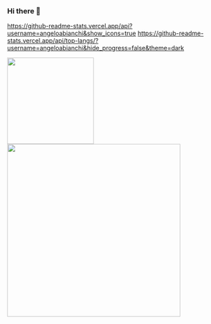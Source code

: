 ### Hi there 👋

https://github-readme-stats.vercel.app/api?username=angeloabianchi&show_icons=true
https://github-readme-stats.vercel.app/api/top-langs/?username=angeloabianchi&hide_progress=false&theme=dark


<a href="https://github.com/angeloabianchi/github-readme-stats">
  <img height=200 align="center" src="https://github-readme-stats.vercel.app/api?username=angeloabianchi&show_icons=true&theme=dark" />
</a>
<a href="https://github.com/angeloabianchi/convoychat">
  <img height=400 align="center" src="https://github-readme-stats.vercel.app/api/top-langs/?username=angeloabianchi&hide_progress=false&theme=dark" />
</a>


<!--
**angeloabianchi/angeloabianchi** is a ✨ _special_ ✨ repository because its `README.md` (this file) appears on your GitHub profile.

Here are some ideas to get you started:

- 🔭 I’m currently working on ...
- 🌱 I’m currently learning ...
- 👯 I’m looking to collaborate on ...Hello 👋 I'm Angelo and I am a brazilian 🇧🇷 based in Spain.
- 🤔 I’m looking for help with ...
- 💬 Ask me about ...
- 📫 How to reach me: ...
- 😄 Pronouns: ...
- ⚡ Fun fact: ...
-->
